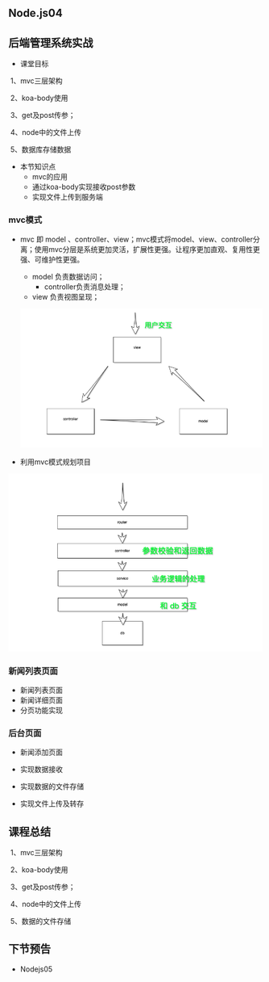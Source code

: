 ## Node.js04

## 后端管理系统实战

- 课堂目标

​	1、mvc三层架构

​	2、koa-body使用

​	3、get及post传参；

​	4、node中的文件上传

​	5、数据库存储数据

- 本节知识点
  - mvc的应用
  - 通过koa-body实现接收post参数
  - 实现文件上传到服务端
  
    



### mvc模式

- mvc 即  model 、controller、view；mvc模式将model、view、controller分离；使用mvc分层是系统更加灵活，扩展性更强。让程序更加直观、复用性更强、可维护性更强。
  - model 负责数据访问；
    - controller负责消息处理；
  - view 负责视图呈现；
  
  
  
  ![mvc](./mvc.png)
  
- 利用mvc模式规划项目

![后端分层](./后端分层.png)

### 新闻列表页面

- 新闻列表页面
- 新闻详细页面
- 分页功能实现

### 后台页面

- 新闻添加页面

- 实现数据接收
- 实现数据的文件存储
- 实现文件上传及转存

## 课程总结

​	1、mvc三层架构

​	2、koa-body使用

​	3、get及post传参；

​	4、node中的文件上传

​	5、数据的文件存储



## 下节预告

- Nodejs05

  

